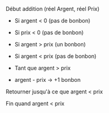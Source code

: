 Début addition (réel Argent, réel Prix)

+ Si argent < 0   (pas de bonbon)
+ Si prix < 0   (pas de bonbon)

+ Si argent > prix     (un bonbon)
+ Si argent < prix     (pas de bonbon)

+ Tant que argent > prix
+ argent - prix → +1 bonbon

Retourner jusqu'à ce que argent < prix

Fin quand argent < prix
